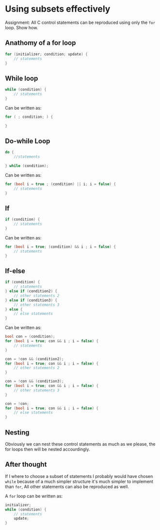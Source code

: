 # Using subsets effectively

Assignment: All C control statements can be reproduced using only the `for` loop. Show how.

## Anathomy of a for loop

```c
for (initializer; condition; update) {
	// statements
}
```

## While loop

```c
while (condition) {
	// statements
}
```

Can be written as:

```c
for ( ; condition; ) {
	
}
```

## Do-while Loop

```c
do {
	//statements
	
} while (condition);
```

Can be written as:

```c
for (bool i = true ; (condition) || i; i = false) {
	// statements
}
```

## If

```c
if (condition) {
	// statements
}
```

Can be written as:

```c
for (bool i = true; (condition) && i ; i = false) {
	// statements
}
```

## If-else

```c
if (condition) {
	// statements
} else if (condition2) {
	// other statements 2
} else if (condition3) {
	// other statements 3
} else {
	// else statements
}
```

Can be written as:

```c
bool con = (condition);
for (bool i = true; con && i ; i = false) {
	// statements
}

con = !con && (condition2);
for (bool i = true; con && i ; i = false) {
	// other statements 2
} 

con = !con && (condition3);
for (bool i = true; con && i ; i = false) {
	// other statements 3
} 

con = !con;
for (bool i = true; con && i ; i = false) {
	// else statements
} 
```

## Nesting

Obviously we can nest these control statements as much as we please, the for loops then will be nested accourdingly.

## After thought

If I where to choose a subset of statements I probably would have chosen `while` because of a much simpler structure it's much simpler to implement than `for`, All other statements can also be reproduced as well.

A `for` loop can be written as:

```c
initializer;
while (condition) {
	// statements
	update;
}
```
